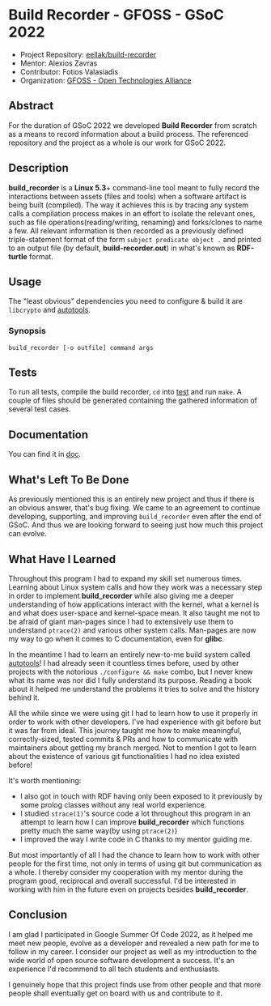 # Build Recorder - GFOSS - GSoC 2022

* Project Repository: [eellak/build-recorder](https://github.com/eellak/build-recorder)
* Mentor: Alexios Zavras
* Contributor: Fotios Valasiadis
* Organization: [GFOSS - Open Technologies Alliance](https://gfoss.eu/)

## Abstract
For the duration of GSoC 2022 we developed **Build Recorder** from scratch as a means to record information about a build process. The referenced repository and the project as a whole is our work for GSoC 2022.

## Description
**build_recorder** is a **Linux 5.3**+ command-line tool meant to fully record the interactions between assets (files and tools) when a software artifact is being built (compiled). The way it achieves this is by tracing any system calls a compilation process makes in an effort to isolate the relevant ones, such as file operations(reading/writing, renaming) and forks/clones to name a few. All relevant information is then recorded as a previously defined triple-statement format of the form `subject predicate object .` and printed to an output file (by default, **build-recorder.out**) in what's known as **RDF-turtle** format.

## Usage
The "least obvious" dependencies you need to configure & build it are `libcrypto` and [autotools](https://en.wikipedia.org/wiki/GNU_Autotools).

### Synopsis
`build_recorder [-o outfile] command args`

## Tests
To run all tests, compile the build recorder, `cd` into [test](https://github.com/eellak/gsoc2022--build-recorder/tree/main/test) and run `make`. A couple of files should be generated containing the gathered information of several test cases.

## Documentation
You can find it in [doc](https://github.com/eellak/gsoc2022--build-recorder/tree/main/doc).

## What's Left To Be Done
As previously mentioned this is an entirely new project and thus if there is an obvious answer, that's bug fixing. We came to an agreement to continue developing, supporting, and improving `build_recorder` even after the end of GSoC. And thus we are looking forward to seeing just how much this project can evolve.

## What Have I Learned

Throughout this program I had to expand my skill set numerous times. Learning about Linux system calls and how they work was a necessary step in order to implement **build_recorder** while also giving me a deeper understanding of how applications interact with the kernel, what a kernel is and what does user-space and kernel-space mean. It also taught me not to be afraid of giant man-pages since I had to extensively use them to understand `ptrace(2)` and various other system calls. Man-pages are now my way to go when it comes to C documentation, even for **glibc**.

In the meantime I had to learn an entirely new-to-me build system called [autotools](https://en.wikipedia.org/wiki/GNU_Autotools)! I had already seen it countless times before, used by other projects with the notorious `./configure && make` combo, but I never knew what its name was nor did I fully understand its purpose. Reading a book about it helped me understand the problems it tries to solve and the history behind it.

All the while since we were using git I had to learn how to use it properly in order to work with other developers. I've had experience with git before but it was far from ideal. This journey taught me how to make meaningful, correctly-sized, tested commits & PRs and how to communicate with maintainers about getting my branch merged. Not to mention I got to learn about the existence of various git functionalities I had no idea existed before!

It's worth mentioning:
* I also got in touch with RDF having only been exposed to it previously by some prolog classes without any real world experience.
* I studied `strace(1)`'s source code a lot throughout this program in an attempt to learn how I can improve **build_recorder** which functions pretty much the same way(by using `ptrace(2)`)
* I improved the way I write code in C thanks to my mentor guiding me.

But most importantly of all I had the chance to learn how to work with other people for the first time, not only in terms of using git but communication as a whole. I thereby consider my cooperation with my mentor during the program good, reciprocal and overall successful. I'd be interested in working with him in the future even on projects besides **build_recorder**.

## Conclusion
I am glad I participated in Google Summer Of Code 2022, as it helped me meet new people, evolve as a developer and revealed a new path for me to follow in my career. I consider our project as well as my introduction to the wide world of open source software development a success. It's an experience I'd recommend to all tech students and enthusiasts.

I genuinely hope that this project finds use from other people and that more people shall eventually get on board with us and contribute to it.
